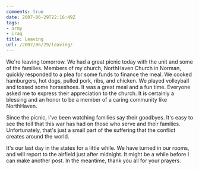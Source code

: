 ```yaml
---
comments: true
date: 2007-06-29T22:16:49Z
tags:
- army
- iraq
title: Leaving
url: /2007/06/29/leaving/
---
```


<p>We're leaving tomorrow. We had a great picnic today with the unit and some of the families. Members of my church, NorthHaven Church in Norman, quickly responded to a plea for some funds to finance the meal. We cooked hamburgers, hot dogs, pulled pork, ribs, and chicken. We played volleyball and tossed some horseshoes. It was a great meal and a fun time. Everyone asked me to express their appreciation to the church. It is certainly a blessing and an honor to be a member of a caring community like NorthHaven.</p>
<p>Since the picnic, I've been watching families say their goodbyes. It's easy to see the toll that this war has had on those who serve and their families. Unfortunately, that's just a small part of the suffering that the conflict creates around the world.</p>
<p>It's our last day in the states for a little while. We have turned in our rooms, and will report to the airfield just after midnight. It might be a while before I can make another post. In the meantime, thank you all for your prayers.</p>
